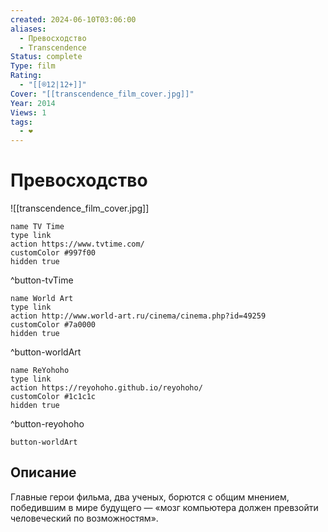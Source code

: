 ```yaml
---
created: 2024-06-10T03:06:00
aliases:
  - Превосходство
  - Transcendence
Status: complete
Type: film
Rating:
  - "[[®️12|12+]]"
Cover: "[[transcendence_film_cover.jpg]]"
Year: 2014
Views: 1
tags:
  - ❤
---
```


# Превосходство

![[transcendence_film_cover.jpg]]


```button
name TV Time
type link
action https://www.tvtime.com/
customColor #997f00
hidden true
```
^button-tvTime

```button
name World Art
type link
action http://www.world-art.ru/cinema/cinema.php?id=49259
customColor #7a0000
hidden true
```
^button-worldArt

```button
name ReYohoho
type link
action https://reyohoho.github.io/reyohoho/
customColor #1c1c1c
hidden true
```
^button-reyohoho

`button-worldArt`


## Описание

Главные герои фильма, два ученых, борются с общим мнением, победившим в мире будущего — «мозг компьютера должен превзойти человеческий по возможностям».
